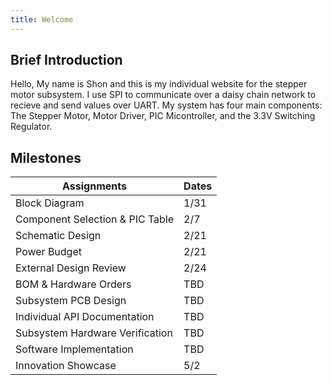 ```yaml
---
title: Welcome
---
```

## Brief Introduction
Hello, My name is Shon and this is my individual website for the stepper motor subsystem. I use SPI to communicate over a daisy chain network to recieve and send values over UART. My system has four main components: The Stepper Motor, Motor Driver, PIC Micontroller, and the 3.3V Switching Regulator.

## Milestones
|Assignments|Dates|
|---------------|--------------|
|Block Diagram| 1/31|
|Component Selection & PIC Table|2/7|
|Schematic Design|2/21|
|Power Budget|2/21|
|External Design Review|2/24|
|BOM & Hardware Orders|TBD|
|Subsystem PCB Design|TBD|
|Individual API Documentation|TBD|
|Subsystem Hardware Verification|TBD|
|Software Implementation|TBD|
|Innovation Showcase|5/2|
